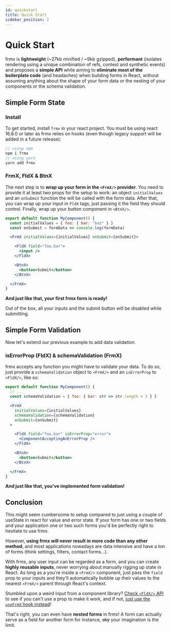 ```yaml
---
id: quickstart
title: Quick Start
sidebar_position: 2
---
```


# Quick Start

frmx is **lightweight** (~27kb minified / ~9kb gzipped), **performant** (isolates rendering using a unique combination of refs, context and synthetic events) and proposes a **simple API** while aiming to **eliminate most of the boilerplate code** (and headaches) when building forms in React, without assuming anything about the shape of your form data or the nesting of your components or the schema validation.

## Simple Form State

### Install

To get started, install `frmx` in your react project. You must be using react 16.8.0 or later as frmx relies on hooks (even though legacy support will be added in a future release):

```js
// using npm
npm i frmx
// using yarn
yarn add frmx
```

### FrmX, FldX & BtnX

The next step is to **wrap up your form in the `<FrmX/>` provider**. You need to provide it at least two props for the setup to work: an object `initialValues` and an `onSubmit` function the will be called with the form data. After that, you can wrap up your input in `FldX` tags, just passing it the field they should control. Finally, wrap up your button component in `<BtnX/>`.

```jsx
export default function MyComponent() {
  const initialValues = { foo: { bar: "baz" } }
  const onSubmit = formData => console.log(formData)

  <FrmX initialValues={initialValues} onSubmit={onSubmit}>

    <FldX field="foo.bar">
      <input />
    </FldX>

    <BtnX>
      <button>Submit</button>
    </BtnX>

  </FrmX>
}
```
**And just like that, your first frmx form is ready!**

Out of the box, all your inputs and the submit button will be disabled while submitting.

## Simple Form Validation

Now let's extend our previous example to add data validation.

### isErrorProp (FldX) & schemaValidation (FrmX)

frmx accepts any function you might have to validate your data. To do so, just provide a `schemaValidation` object to `<FrmX/>` and an `isErrorProp` to `<FldX/>`, like so:

```jsx {3,7,11}
export default function MyComponent() {
  // ...
  const schemaValidation = { foo: { bar: str => str.length > 3 } }

  <FrmX
    initialValues={initialValues}
    schemaValidation={schemaValidation}
    onSubmit={onSubmit}
  >

    <FldX field="foo.bar" isErrorProp="error">
      <ComponentAcceptingAnErrorProp />
    </FldX>

    <BtnX>
      <button>Submit</button>
    </BtnX>

  </FrmX>
}
```
**And just like that, you've implemented form validation!**

## Conclusion

This might seem cumbersome to setup compared to just using a couple of useState in react for value and error state. If your form has one or two fields and your application one or two such forms you'd be perfectly right to hesitate to use frmx.

However, **using frmx will never result in more code than any other method**, and most applications nowadays are data intensive and have a ton of forms (think settings, filters, contact forms...).

With frmx, any user input can be regarded as a form, and you can create **highly reusable inputs**, never worrying about manually rigging up state in React. As long as a you're inside a `<FrmX/>` component, just pass the `field` prop to your inputs and they'll automatically bubble up their values to the nearest `<FrmX/>` parent through React's context.

Stumbled upon a weird input from a component library? [Check `<FldX/>` API](https://www.frmx.io/docs/api/fldx) to see if you can't use a prop to make it work, and if not, [just use the `useFrmX` hook instead](https://www.frmx.io/docs/api/usefrmx)!

That's right, you can even have **nested forms** in frmx! A form can actually serve as a field for another form for instance, ~~sky~~ your imagination is the limit.
